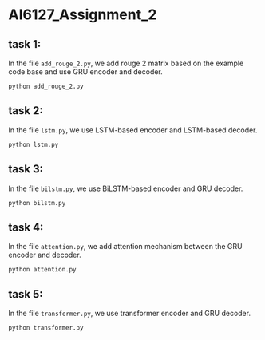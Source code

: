 # AI6127_Assignment_2

## task 1:
In the file `add_rouge_2.py`, we add rouge 2 matrix based on the example code base and use GRU encoder and decoder.
```
python add_rouge_2.py
```

## task 2:
In the file `lstm.py`, we use LSTM-based encoder and LSTM-based decoder.
```
python lstm.py
```

## task 3:
In the file `bilstm.py`, we use BiLSTM-based encoder and GRU decoder.
```
python bilstm.py
```

## task 4:
In the file `attention.py`, we add attention mechanism between the GRU encoder and decoder.
```
python attention.py
```

## task 5:
In the file `transformer.py`, we use transformer encoder and GRU decoder.
```
python transformer.py
```
